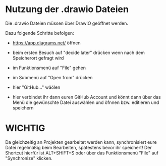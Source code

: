 # Nutzung der .drawio Dateien

Die .drawio Dateien müssen über DrawIO geöffnet werden.

Dazu folgende Schritte befolgen:
- https://app.diagrams.net/ öffnen

- beim ersten Besuch auf "decide later" drücken wenn nach dem Speicherort gefragt wird
- im Funktionsmenü auf "File" gehen
- im Submenü auf "Open from" drücken
- hier "GitHub..." wäölen

- hier verbindet ihr dann euren GitHub Account und könnt dann über das Menü die gewünschte Datei auswählen und öfnnen bzw. editieren und speichern

# WICHTIG

Da gleichzeitig an Projekten gearbeitet werden kann, synchronisiert eure Datei regelmäßig beim Bearbeiten, spätestens bevor ihr speichert!
Der Shortcut hierfür ist ALT+SHIFT+S oder über das Funktionsmenü "File" auf "Synchronize" klicken.
